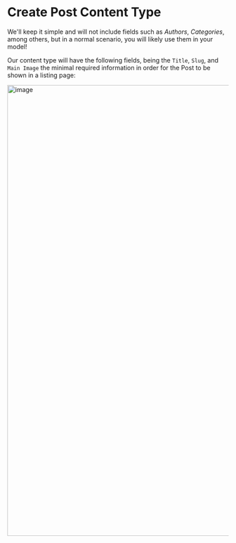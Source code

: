 # Create Post Content Type

We'll keep it simple and will not include fields such as _Authors_, _Categories_, among others, but in a normal scenario, you will likely use them in your model!

Our content type will have the following fields, being the `Title`, `Slug`, and `Main Image` the minimal required information in order for the Post to be shown in a listing page:

<img width="1027" alt="image" src="https://github.com/IgnacioNMiranda/guide-to-integrating-algolia-and-contentful-with-react-js/assets/38511917/a694e74c-83ea-44b1-9d19-af3d697c245f">
